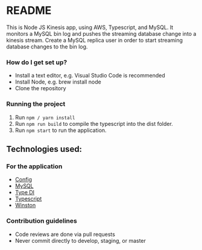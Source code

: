 # README

This is Node JS Kinesis app, using AWS, Typescript, and MySQL. It monitors a MySQL bin log and pushes the streaming database change into a kinesis stream. Create a MySQL replica user in order to start streaming database changes to the bin log.

### How do I get set up?

* Install a text editor, e.g. Visual Studio Code is recommended
* Install Node, e.g. brew install node
* Clone the repository

### Running the project

1. Run `npm / yarn install`
2. Run `npm run build` to compile the typescript into the dist folder.
3. Run `npm start` to run the application.

## Technologies used:

### For the application

* [Config](https://www.npmjs.com/package/config)
* [MySQL](https://www.npmjs.com/package/mysql)
* [Type DI](https://www.npmjs.com/package/typedi)
* [Typescript](https://www.typescriptlang.org/)
* [Winston](https://www.npmjs.com/package/winston)

### Contribution guidelines

* Code reviews are done via pull requests
* Never commit directly to develop, staging, or master
